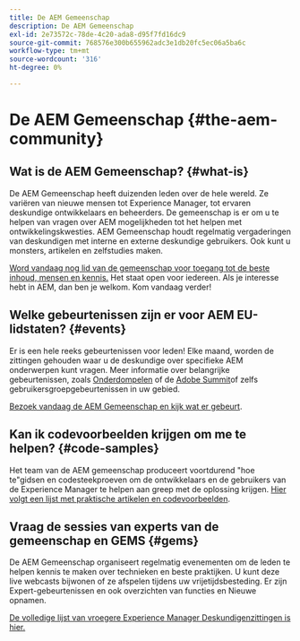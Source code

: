 ```yaml
---
title: De AEM Gemeenschap
description: De AEM Gemeenschap
exl-id: 2e73572c-78de-4c20-ada8-d95f7fd16dc9
source-git-commit: 768576e300b655962adc3e1db20fc5ec06a5ba6c
workflow-type: tm+mt
source-wordcount: '316'
ht-degree: 0%

---
```


# De AEM Gemeenschap {#the-aem-community}

## Wat is de AEM Gemeenschap? {#what-is}

De AEM Gemeenschap heeft duizenden leden over de hele wereld. Ze variëren van nieuwe mensen tot Experience Manager, tot ervaren deskundige ontwikkelaars en beheerders. De gemeenschap is er om u te helpen van vragen over AEM mogelijkheden tot het helpen met ontwikkelingskwesties. AEM Gemeenschap houdt regelmatig vergaderingen van deskundigen met interne en externe deskundige gebruikers. Ook kunt u monsters, artikelen en zelfstudies maken.

[Word vandaag nog lid van de gemeenschap voor toegang tot de beste inhoud, mensen en kennis.](https://experienceleaguecommunities.adobe.com/t5/adobe-experience-manager/ct-p/adobe-experience-manager-community) Het staat open voor iedereen. Als je interesse hebt in AEM, dan ben je welkom. Kom vandaag verder!

## Welke gebeurtenissen zijn er voor AEM EU-lidstaten? {#events}

Er is een hele reeks gebeurtenissen voor leden! Elke maand, worden de zittingen gehouden waar u de deskundige over specifieke AEM onderwerpen kunt vragen. Meer informatie over belangrijke gebeurtenissen, zoals [Onderdompelen](https://help-forums.adobe.com/content/adobeforums/en/experience-manager-forum/adobe-experience-manager.topic.html/forum__fb7p-the_immerseagendai.html) of de [Adobe Summit](https://business.adobe.com/summit/adobe-summit.html)of zelfs gebruikersgroepgebeurtenissen in uw gebied.

[Bezoek vandaag de AEM Gemeenschap en kijk wat er gebeurt](https://help-forums.adobe.com/content/adobeforums/en/experience-manager-forum/adobe-experience-manager.html).

## Kan ik codevoorbeelden krijgen om me te helpen? {#code-samples}

Het team van de AEM gemeenschap produceert voortdurend &quot;hoe te&quot;gidsen en codesteekproeven om de ontwikkelaars en de gebruikers van de Experience Manager te helpen aan greep met de oplossing krijgen. [Hier volgt een lijst met praktische artikelen en codevoorbeelden](https://experienceleaguecommunities.adobe.com/t5/adobe-experience-manager/ct-p/adobe-experience-manager-community).

## Vraag de sessies van experts van de gemeenschap en GEMS {#gems}

De AEM Gemeenschap organiseert regelmatig evenementen om de leden te helpen kennis te maken over technieken en beste praktijken. U kunt deze live webcasts bijwonen of ze afspelen tijdens uw vrijetijdsbesteding. Er zijn Expert-gebeurtenissen en ook overzichten van functies en Nieuwe opnamen.

[De volledige lijst van vroegere Experience Manager Deskundigenzittingen is hier.](https://experienceleague.adobe.com/docs/experience-manager-guides-learn/tutorials/knowledge-base/expert-session/expert-session.html?lang=en)
